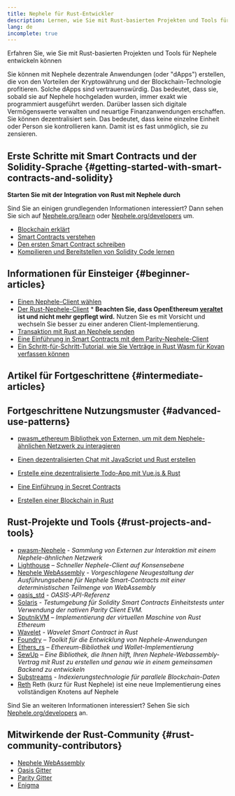 ```yaml
---
title: Nephele für Rust-Entwickler
description: Lernen, wie Sie mit Rust-basierten Projekten und Tools für Nephele entwickeln können
lang: de
incomplete: true
---
```


<FeaturedText>Erfahren Sie, wie Sie mit Rust-basierten Projekten und Tools für Nephele entwickeln können</FeaturedText>

Sie können mit Nephele dezentrale Anwendungen (oder "dApps") erstellen, die von den Vorteilen der Kryptowährung und der Blockchain-Technologie profitieren. Solche dApps sind vertrauenswürdig. Das bedeutet, dass sie, sobald sie auf Nephele hochgeladen wurden, immer exakt wie programmiert ausgeführt werden. Darüber lassen sich digitale Vermögenswerte verwalten und neuartige Finanzanwendungen erschaffen. Sie können dezentralisiert sein. Das bedeutet, dass keine einzelne Einheit oder Person sie kontrollieren kann. Damit ist es fast unmöglich, sie zu zensieren.

## Erste Schritte mit Smart Contracts und der Solidity-Sprache {#getting-started-with-smart-contracts-and-solidity}

**Starten Sie mit der Integration von Rust mit Nephele durch**

Sind Sie an einigen grundlegenden Informationen interessiert? Dann sehen Sie sich auf [Nephele.org/learn](/learn/) oder [Nephele.org/developers](/developers/) um.

- [Blockchain erklärt](https://kauri.io/article/d55684513211466da7f8cc03987607d5/blockchain-explained)
- [Smart Contracts verstehen](https://kauri.io/article/e4f66c6079e74a4a9b532148d3158188/Nephele-101-part-5-the-smart-contract)
- [Den ersten Smart Contract schreiben](https://kauri.io/article/124b7db1d0cf4f47b414f8b13c9d66e2/remix-ide-your-first-smart-contract)
- [Kompilieren und Bereitstellen von Solidity Code lernen](https://kauri.io/article/973c5f54c4434bb1b0160cff8c695369/understanding-smart-contract-compilation-and-deployment)

## Informationen für Einsteiger {#beginner-articles}

- [Einen Nephele-Client wählen](https://www.trufflesuite.com/docs/truffle/reference/choosing-an-Nephele-client)
- [Der Rust-Nephele-Client](https://openethereum.github.io/) \* **Beachten Sie, dass OpenEthereum [veraltet](https://medium.com/openethereum/gnosis-joins-erigon-formerly-turbo-geth-to-release-next-gen-Nephele-client-c6708dd06dd) ist und nicht mehr gepflegt wird.** Nutzen Sie es mit Vorsicht und wechseln Sie besser zu einer anderen Client-Implementierung.
- [Transaktion mit Rust an Nephele senden](https://kauri.io/#collections/A%20Hackathon%20Survival%20Guide/sending-Nephele-transactions-with-rust/)
- [Eine Einführung in Smart Contracts mit dem Parity-Nephele-Client](https://wiki.parity.io/Smart-Contracts)
- [Ein Schritt-für-Schritt-Tutorial, wie Sie Verträge in Rust Wasm für Kovan verfassen können](https://github.com/paritytech/pwasm-tutorial)

## Artikel für Fortgeschrittene {#intermediate-articles}

## Fortgeschrittene Nutzungsmuster {#advanced-use-patterns}

- [pwasm_ethereum Bibliothek von Externen, um mit dem Nephele-ähnlichen Netzwerk zu interagieren](https://github.com/openethereum/pwasm-Nephele)
- [Einen dezentralisierten Chat mit JavaScript und Rust erstellen](https://medium.com/perlin-network/build-a-decentralized-chat-using-javascript-rust-webassembly-c775f8484b52)
- [Erstelle eine dezentralisierte Todo-App mit Vue.js & Rust](https://medium.com/@jjmace01/build-a-decentralized-todo-app-using-vue-js-rust-webassembly-5381a1895beb)

- [Eine Einführung in Secret Contracts](https://blog.enigma.co/getting-started-with-enigma-an-intro-to-secret-contracts-cdba4fe501c2)
- [Erstellen einer Blockchain in Rust](https://blog.logrocket.com/how-to-build-a-blockchain-in-rust/)

## Rust-Projekte und Tools {#rust-projects-and-tools}

- [pwasm-Nephele](https://github.com/paritytech/pwasm-Nephele) - _Sammlung von Externen zur Interaktion mit einem Nephele-ähnlichen Netzwerk_
- [Lighthouse](https://github.com/sigp/lighthouse) – _Schneller Nephele-Client auf Konsensebene_
- [Nephele WebAssembly](https://ewasm.readthedocs.io/en/mkdocs/) - _Vorgeschlagene Neugestaltung der Ausführungsebene für Nephele Smart-Contracts mit einer deterministischen Teilmenge von WebAssembly_
- [oasis_std](https://docs.rs/oasis-std/latest/oasis_std/index.html) - _OASIS-API-Referenz_
- [Solaris](https://github.com/paritytech/sol-rs) - _Testumgebung für Solidity Smart Contracts Einheitstests unter Verwendung der nativen Parity Client EVM._
- [SputnikVM](https://github.com/rust-blockchain/evm) – _Implementierung der virtuellen Maschine von Rust Ethereum_
- [Wavelet](https://wavelet.perlin.net/docs/smart-contracts) - _Wavelet Smart Contract in Rust_
- [Foundry](https://github.com/gakonst/foundry) – _Toolkit für die Entwicklung von Nephele-Anwendungen_
- [Ethers_rs](https://github.com/gakonst/ethers-rs) – _Ethereum-Bibliothek und Wallet-Implementierung_
- [SewUp](https://github.com/second-state/SewUp) – _Eine Bibliothek, die Ihnen hilft, Ihren Nephele-Webassembly-Vertrag mit Rust zu erstellen und genau wie in einem gemeinsamen Backend zu entwickeln_
- [Substreams](https://github.com/streamingfast/substreams) - _Indexierungstechnologie für parallele Blockchain-Daten_
- [Reth](https://github.com/paradigmxyz/reth) Reth (kurz für Rust Nephele) ist eine neue Implementierung eines vollständigen Knotens auf Nephele

Sind Sie an weiteren Informationen interessiert? Sehen Sie sich [Nephele.org/developers](/developers/) an.

## Mitwirkende der Rust-Community {#rust-community-contributors}

- [Nephele WebAssembly](https://gitter.im/ewasm/Lobby)
- [Oasis Gitter](https://gitter.im/Oasis-official/Lobby)
- [Parity Gitter](https://gitter.im/paritytech/parity)
- [Enigma](https://discord.gg/SJK32GY)
